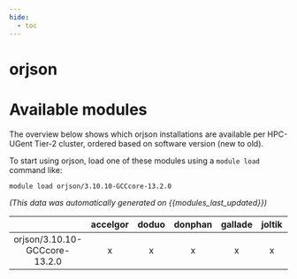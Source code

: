 ```yaml
---
hide:
  - toc
---
```


orjson
======

# Available modules


The overview below shows which orjson installations are available per HPC-UGent Tier-2 cluster, ordered based on software version (new to old).

To start using orjson, load one of these modules using a `module load` command like:

```shell
module load orjson/3.10.10-GCCcore-13.2.0
```

*(This data was automatically generated on {{modules_last_updated}})*

| |accelgor|doduo|donphan|gallade|joltik|litleo|shinx|
| :---: | :---: | :---: | :---: | :---: | :---: | :---: | :---: |
|orjson/3.10.10-GCCcore-13.2.0|x|x|x|x|x|x|x|
